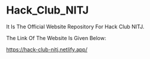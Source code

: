 # Hack_Club_NITJ

It Is The Official Website Repository For Hack Club NITJ.

The Link Of The Website Is Given Below:

https://hack-club-nitj.netlify.app/
